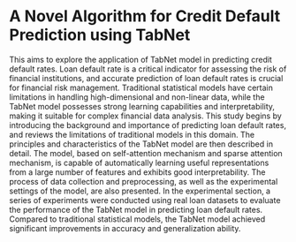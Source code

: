 # A Novel Algorithm for Credit Default Prediction using TabNet

This aims to explore the application of TabNet model in predicting credit default rates. Loan default rate is a critical indicator for assessing the risk of financial institutions, and accurate prediction of loan default rates is crucial for financial risk management. Traditional statistical models have certain limitations in handling high-dimensional and non-linear data, while the TabNet model possesses strong learning capabilities and interpretability, making it suitable for complex financial data analysis. This study begins by introducing the background and importance of predicting loan default rates, and reviews the limitations of traditional models in this domain. The principles and characteristics of the TabNet model are then described in detail. The model, based on self-attention mechanism and sparse attention mechanism, is capable of automatically learning useful representations from a large number of features and exhibits good interpretability. The process of data collection and preprocessing, as well as the experimental settings of the model, are also presented. In the experimental section, a series of experiments were conducted using real loan datasets to evaluate the performance of the TabNet model in predicting loan default rates. Compared to traditional statistical models, the TabNet model achieved significant improvements in accuracy and generalization ability.
